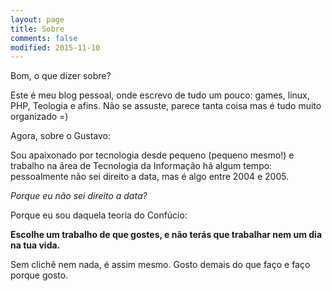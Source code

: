 ```yaml
---
layout: page
title: Sobre
comments: false
modified: 2015-11-10
---
```


Bom, o que dizer sobre?

Este é meu blog pessoal, onde escrevo de tudo um pouco: games, linux, PHP, Teologia e afins. Não se assuste, parece tanta coisa mas é tudo muito organizado =) 


Agora, sobre o Gustavo: 

Sou apaixonado por tecnologia desde pequeno (pequeno mesmo!) e trabalho na área de Tecnologia da Informação há algum tempo: pessoalmente não sei direito a data, mas é algo entre 2004 e 2005.

*Porque eu não sei direito a data?* 

Porque eu sou daquela teoria do Confúcio:

**Escolhe um trabalho de que gostes, e não terás que trabalhar nem um dia na tua vida.**

Sem clichê nem nada, é assim mesmo. Gosto demais do que faço e faço porque gosto. 
